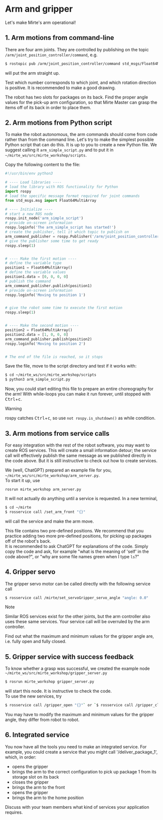 # Arm and gripper

Let's make Mirte's arm operational!

## 1. Arm motions from command-line
There are four arm joints. They are controlled by publishing on the topic `/arm/joint_position_controller/command`, e.g.  
```bash
$ rostopic pub /arm/joint_position_controller/command std_msgs/Float64MultiArray "{data: [0, 0, 0, 0]}"
```
will put the arm straight up.   

Test which number corresponds to which joint, and which rotation direction is positive. It is recommended to make a good drawing.

The robot has two slots for packages on its back. Find the proper angle values for the pick-up arm configuration, so that Mirte Master can grasp the items off of its back in order to place them.

## 2. Arm motions from Python script
To make the robot autonomous, the arm commands should come from code rather than from the command line. Let's try to make the simplest possible Python script that can do this. It is up to you to create a new Python file. We suggest calling it `arm_simple_script.py` and to put it in `~/mirte_ws/src/mirte_workshop/scripts`.   

Copy the following content to the file:  

```python
#!/usr/bin/env python3

# ---- Load libraries ----
# load the library with ROS functionality for Python
import rospy
# load the specific message format required for joint commands
from std_msgs.msg import Float64MultiArray

# ---- Initialize ----
# start a new ROS node
rospy.init_node('arm_simple_script')
# provide on-screen information
rospy.loginfo('The arm_simple_script has started!')
# create the publisher, tell it which topic to publish on
arm_command_publisher = rospy.Publisher('/arm/joint_position_controller/command', Float64MultiArray, queue_size=10)
# give the publisher some time to get ready
rospy.sleep(1)


# ---- Make the first motion ----
# define the variable type
position1 = Float64MultiArray()
# define the variable values
position1.data = [0, 0, 0, 0]
# publish the command
arm_command_publisher.publish(position1)
# provide on-screen information
rospy.loginfo('Moving to position 1')


# give the robot some time to execute the first motion
rospy.sleep(1)


# ---- Make the second motion ----
position2 = Float64MultiArray()
position2.data = [1, 0, 0, 0]
arm_command_publisher.publish(position2)
rospy.loginfo('Moving to position 2')


# The end of the file is reached, so it stops
```

Save the file, move to the script directory and test if it works with:
```bash
$ cd ~/mirte_ws/src/mirte_workshop/scripts
$ python3 arm_simple_script.py
```  

Now, you could start editing this file to prepare an entire choreography for the arm! With while-loops you can make it run forever, until stopped with <kbd>Ctrl</kbd>+<kbd>c</kbd>.

> [!WARNING]  
> rospy catches <kbd>Ctrl</kbd>+<kbd>c</kbd>, so use ``` not rospy.is_shutdown() ``` as while condition.

## 3. Arm motions from service calls
For easy integration with the rest of the robot software, you may want to create ROS services. This will create a small information detour; the service call will effectively publish the same message as we published directly in the code above. But it is still instructive to check out how to create services.

We (well, ChatGPT) prepared an example file for you, `~/mirte_ws/src/mirte_workshop/arm_server.py`.  
To start it up, use
```console
rosrun mirte_workshop arm_server.py
```  
It will not actually do anything until a service is requested. In a new terminal,  
```bash
$ cd ~/mirte
$ rosservice call /set_arm_front "{}"
```
will call the service and make the arm move.

This file contains two pre-defined positions. We recommend that you practice adding two more pre-defined positions, for picking up packages off of the robot's back.   
It is recommended to ask ChatGPT for explanations of the code. Simply copy the code and ask, for example "what is the meaning of 'self' in the code above?", or "why are some file names green when I type `ls`?" 

## 4. Gripper servo
The gripper servo motor can be called directly with the following service call  
```bash
$ rosservice call /mirte/set_servoGripper_servo_angle "angle: 0.0"
```   
> [!NOTE]  
> Similar ROS services exist for the other joints, but the arm controller also uses these same services. Your service call will be overruled by the arm controller.

Find out what the maximum and minimum values for the gripper angle are, i.e. fully open and fully closed.

## 5. Gripper service with success feedback
To know whether a grasp was successful, we created the example node `~/mirte_ws/src/mirte_workshop/gripper_server.py`   
```bash
$ rosrun mirte_workshop gripper_server.py
```
 will start this node. It is instructive to check the code.  
To use the new services, try  
```bash
$ rosservice call /gripper_open "{}"` or `$ rosservice call /gripper_close "{}"
```  
You may have to modify the maximum and minimum values for the gripper angle, they differ from robot to robot.

## 6. Integrated service
You now have all the tools you need to make an integrated service. For example, you could create a service that you might call '/deliver_package_1', which, in order:  
- opens the gripper
- brings the arm to the correct configuration to pick up package 1 from its storage slot on its back
- closes the gripper
- brings the arm to the front
- opens the gripper
- brings the arm to the home position

Discuss with your team members what kind of services your application requires.


